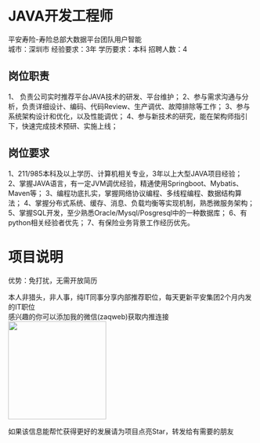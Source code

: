 # JAVA开发工程师
平安寿险-寿险总部大数据平台团队用户智能  
城市：深圳市 经验要求：3年 学历要求：本科  招聘人数：4

## 岗位职责
1、	负责公司实时推荐平台JAVA技术的研发、平台维护；
 2、参与需求沟通与分析，负责详细设计、编码、代码Review、生产调优、故障排除等工作；
 3、参与系统架构设计和优化，以及性能调优；
 4、参与新技术的研究，能在架构师指引下，快速完成技术预研、实施上线；

## 岗位要求
1、211/985本科及以上学历、计算机相关专业，3年以上大型JAVA项目经验；
 2、掌握JAVA语言，有一定JVM调优经验，精通使用Springboot、Mybatis、Maven等； 
 3、编程功底扎实，掌握网络协议编程、多线程编程、数据结构算法；
 4、掌握分布式系统、缓存、消息、负载均衡等实现机制，熟悉微服务架构；
 5、掌握SQL开发，至少熟悉Oracle/Mysql/Posgresql中的一种数据库；
 6、有python相关经验者优先；
 7、有保险业务背景工作经历优先。

# 项目说明

优势：免打扰，无需开放简历

本人非猎头，非人事，纯IT同事分享内部推荐职位，每天更新平安集团2个月内发的IT职位  
感兴趣的你可以添加我的微信(zaqweb)获取内推连接  
<img src="https://github.com/zaqweb/PA-IT-JOBS/blob/master/WechatICode.jpeg"  height="200" width="200">

如果该信息能帮忙获得更好的发展请为项目点亮Star，转发给有需要的朋友





